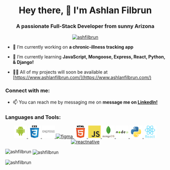<h1 align="center">Hey there, 👋 I'm Ashlan Filbrun</h1>
<h3 align="center">A passionate Full-Stack Developer from sunny Arizona</h3>

<p align="center" word-wrap='no-wrap'> <a href="https://github.com/ryo-ma/github-profile-trophy"><img src="https://github-profile-trophy.vercel.app/?username=ashfilbrun" alt="ashfilbrun" /></a> </p>

- 🔭 I’m currently working on **a chronic-illness tracking app**

- 🌱 I’m currently learning **JavaScript, Mongoose, Express, React, Python, & Django!**

- 👨‍💻 All of my projects will soon be available at [https://www.ashlanfilbrun.com/](https://www.ashlanfilbrun.com/)

<h3 align="left">Connect with me:</h3>
<p align="left">
</p>

- 📫 You can reach me by messaging me on **message me on <a href="https://www.linkedin.com/in/ashlanfilbrun/">LinkedIn!</a>**


<h3 align="left">Languages and Tools:</h3>
<p align="center"> <a href="https://developer.android.com" target="_blank" rel="noreferrer"> <img src="https://raw.githubusercontent.com/devicons/devicon/master/icons/android/android-original-wordmark.svg" alt="android" width="40" height="40"/> </a> <a href="https://www.w3schools.com/css/" target="_blank" rel="noreferrer"> <img src="https://raw.githubusercontent.com/devicons/devicon/master/icons/css3/css3-original-wordmark.svg" alt="css3" width="40" height="40"/> </a> <a href="https://expressjs.com" target="_blank" rel="noreferrer"> <img src="https://raw.githubusercontent.com/devicons/devicon/master/icons/express/express-original-wordmark.svg" alt="express" width="40" height="40"/> </a> <a href="https://www.figma.com/" target="_blank" rel="noreferrer"> <img src="https://www.vectorlogo.zone/logos/figma/figma-icon.svg" alt="figma" width="40" height="40"/> </a> <a href="https://www.w3.org/html/" target="_blank" rel="noreferrer"> <img src="https://raw.githubusercontent.com/devicons/devicon/master/icons/html5/html5-original-wordmark.svg" alt="html5" width="40" height="40"/> </a> <a href="https://developer.mozilla.org/en-US/docs/Web/JavaScript" target="_blank" rel="noreferrer"> <img src="https://raw.githubusercontent.com/devicons/devicon/master/icons/javascript/javascript-original.svg" alt="javascript" width="40" height="40"/> </a> <a href="https://www.mongodb.com/" target="_blank" rel="noreferrer"> <img src="https://raw.githubusercontent.com/devicons/devicon/master/icons/mongodb/mongodb-original-wordmark.svg" alt="mongodb" width="40" height="40"/> </a> <a href="https://nodejs.org" target="_blank" rel="noreferrer"> <img src="https://raw.githubusercontent.com/devicons/devicon/master/icons/nodejs/nodejs-original-wordmark.svg" alt="nodejs" width="40" height="40"/> </a> <a href="https://www.python.org" target="_blank" rel="noreferrer"> <img src="https://raw.githubusercontent.com/devicons/devicon/master/icons/python/python-original.svg" alt="python" width="40" height="40"/> </a> <a href="https://reactjs.org/" target="_blank" rel="noreferrer"> <img src="https://raw.githubusercontent.com/devicons/devicon/master/icons/react/react-original-wordmark.svg" alt="react" width="40" height="40"/> </a> <a href="https://reactnative.dev/" target="_blank" rel="noreferrer"> <img src="https://reactnative.dev/img/header_logo.svg" alt="reactnative" width="40" height="40"/> </a> </p>

<p><img align="left" src="https://github-readme-stats.vercel.app/api/top-langs?username=ashfilbrun&show_icons=true&locale=en&layout=compact" alt="ashfilbrun" /></p>

<p>&nbsp;<img align="center" src="https://github-readme-stats.vercel.app/api?username=ashfilbrun&show_icons=true&locale=en" alt="ashfilbrun" /></p>

<p><img align="center" src="https://github-readme-streak-stats.herokuapp.com/?user=ashfilbrun&" alt="ashfilbrun" /></p>
